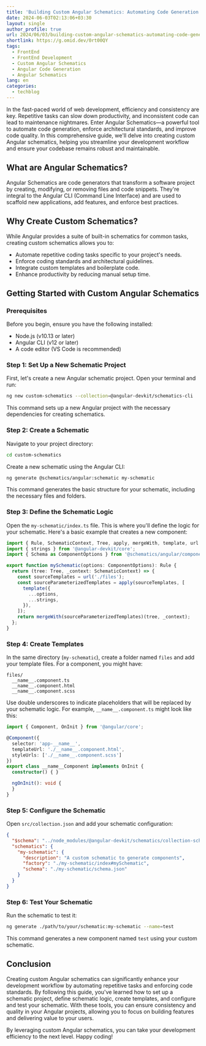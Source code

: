 ```yaml
---
title: 'Building Custom Angular Schematics: Automating Code Generation'
date: 2024-06-03T02:13:06+03:30
layout: single
author_profile: true
url: 2024/06/03/building-custom-angular-schematics-automating-code-generation/
shortlink: https://g.omid.dev/0rt00QY
tags:
  - FrontEnd
  - FrontEnd Development
  - Custom Angular Schematics
  - Angular Code Generation
  - Angular Schematics
lang: en
categories: 
  - techblog
---
```

In the fast-paced world of web development, efficiency and consistency are key. Repetitive tasks can slow down productivity, and inconsistent code can lead to maintenance nightmares. Enter Angular Schematics—a powerful tool to automate code generation, enforce architectural standards, and improve code quality. In this comprehensive guide, we'll delve into creating custom Angular schematics, helping you streamline your development workflow and ensure your codebase remains robust and maintainable.

## What are Angular Schematics?

Angular Schematics are code generators that transform a software project by creating, modifying, or removing files and code snippets. They're integral to the Angular CLI (Command Line Interface) and are used to scaffold new applications, add features, and enforce best practices.

## Why Create Custom Schematics?

While Angular provides a suite of built-in schematics for common tasks, creating custom schematics allows you to:

- Automate repetitive coding tasks specific to your project's needs.
- Enforce coding standards and architectural guidelines.
- Integrate custom templates and boilerplate code.
- Enhance productivity by reducing manual setup time.

## Getting Started with Custom Angular Schematics

### Prerequisites

Before you begin, ensure you have the following installed:

- Node.js (v10.13 or later)
- Angular CLI (v12 or later)
- A code editor (VS Code is recommended)

### Step 1: Set Up a New Schematic Project

First, let's create a new Angular schematic project. Open your terminal and run:

```bash
ng new custom-schematics --collection=@angular-devkit/schematics-cli
```

This command sets up a new Angular project with the necessary dependencies for creating schematics.

### Step 2: Create a Schematic

Navigate to your project directory:

```bash
cd custom-schematics
```

Create a new schematic using the Angular CLI:

```bash
ng generate @schematics/angular:schematic my-schematic
```

This command generates the basic structure for your schematic, including the necessary files and folders.

### Step 3: Define the Schematic Logic

Open the `my-schematic/index.ts` file. This is where you'll define the logic for your schematic. Here's a basic example that creates a new component:

```typescript
import { Rule, SchematicContext, Tree, apply, mergeWith, template, url } from '@angular-devkit/schematics';
import { strings } from '@angular-devkit/core';
import { Schema as ComponentOptions } from '@schematics/angular/component/schema';

export function mySchematic(options: ComponentOptions): Rule {
  return (tree: Tree, _context: SchematicContext) => {
    const sourceTemplates = url('./files');
    const sourceParameterizedTemplates = apply(sourceTemplates, [
      template({
        ...options,
        ...strings,
      }),
    ]);
    return mergeWith(sourceParameterizedTemplates)(tree, _context);
  };
}
```

### Step 4: Create Templates

In the same directory (`my-schematic`), create a folder named `files` and add your template files. For a component, you might have:

```
files/
  __name__.component.ts
  __name__.component.html
  __name__.component.scss
```

Use double underscores to indicate placeholders that will be replaced by your schematic logic. For example, `__name__.component.ts` might look like this:

```typescript
import { Component, OnInit } from '@angular/core';

@Component({
  selector: 'app-__name__',
  templateUrl: './__name__.component.html',
  styleUrls: ['./__name__.component.scss']
})
export class __name__Component implements OnInit {
  constructor() { }

  ngOnInit(): void {
  }
}
```

### Step 5: Configure the Schematic

Open `src/collection.json` and add your schematic configuration:

```json
{
  "$schema": "../node_modules/@angular-devkit/schematics/collection-schema.json",
  "schematics": {
    "my-schematic": {
      "description": "A custom schematic to generate components",
      "factory": "./my-schematic/index#mySchematic",
      "schema": "./my-schematic/schema.json"
    }
  }
}
```

### Step 6: Test Your Schematic

Run the schematic to test it:

```bash
ng generate ./path/to/your/schematic:my-schematic --name=test
```

This command generates a new component named `test` using your custom schematic.

## Conclusion

Creating custom Angular schematics can significantly enhance your development workflow by automating repetitive tasks and enforcing code standards. By following this guide, you've learned how to set up a schematic project, define schematic logic, create templates, and configure and test your schematic. With these tools, you can ensure consistency and quality in your Angular projects, allowing you to focus on building features and delivering value to your users.

By leveraging custom Angular schematics, you can take your development efficiency to the next level. Happy coding!
